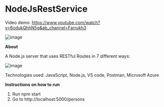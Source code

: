 # NodeJsRestService

Video demo: https://www.youtube.com/watch?v=6odukQhhN5g&ab_channel=Farrukh3

![image](https://user-images.githubusercontent.com/44077833/139471187-0acad021-6b09-406d-bac9-f10366e36662.png)

**About**

A Node.js server that uses RESTful Routes in 7 different ways:

![image](https://user-images.githubusercontent.com/44077833/139470065-8fe62c75-0a93-4f02-88c5-43dd2d8a9bb7.png)

Technologies used: JavaScript, Node.js, VS code, Postman, Microsoft Azure

**Instructions on how to run**
1. Run npm start
2. Go to http://localhost:5000/persons
